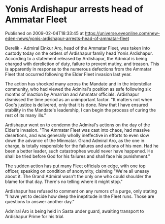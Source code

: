 # Yonis Ardishapur arrests head of Ammatar Fleet
Published on 2009-02-04T18:33:45 at https://universe.eveonline.com/new-eden-news/yonis-ardishapur-arrests-head-of-ammatar-fleet

Derelik - Admiral Einkur Aro, head of the Ammatar Fleet, was taken into custody today on the orders of Ardishapur family head Yonis Ardishapur. According to a statement released by Ardishapur, the Admiral is being charged with dereliction of duty, failure to prevent mutiny, and treason. This is apparently in response to the numerous defections from the Ammatar Fleet that occurred following the Elder Fleet invasion last year.   
  
The action has shocked many across the Mandate and in the interstellar community, who had viewed the Admiral's position as safe following six months of inaction by Amarrian and Ammatar officials. Ardishapur dismissed the time period as an unimportant factor. "It matters not when God's justice is delivered, only that it is done. Now that I have ensured stability in the Mandate's leadership, I can begin the process of curing the rest of its many ills."

  
Ardishapur went on to condemn the Admiral's actions on the day of the Elder's invasion. "The Ammatar Fleet was cast into chaos, had massive desertions, and was generally wholly ineffective in efforts to even slow down the advance of the Minmatar. Grand Admiral Aro, as the one in charge, is totally responsible for the failures and actions of his men. Had he been a better leader, such catastrophes would never have happened. He shall be tried before God for his failures and shall face his punishment."  
  


The sudden action has put many Fleet officials on edge, with one top officer, speaking on condition of anonymity, claiming "We're all uneasy about it. The Grand Admiral wasn't the only one who could shoulder the blame for that day. There's no telling where it might stop."

  
Ardishapur has refused to comment on any rumors of a purge, only stating "I have yet to decide how deep the ineptitude in the Fleet runs. Those are questions to answer another day."  
  
Admiral Aro is being held in Sasta under guard, awaiting transport to Ardishapur Prime for his trial.
